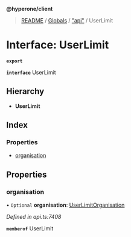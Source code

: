 **@hyperone/client**

> [README](../README.md) / [Globals](../globals.md) / ["api"](../modules/_api_.md) / UserLimit

# Interface: UserLimit

**`export`** 

**`interface`** UserLimit

## Hierarchy

* **UserLimit**

## Index

### Properties

* [organisation](_api_.userlimit.md#organisation)

## Properties

### organisation

• `Optional` **organisation**: [UserLimitOrganisation](_api_.userlimitorganisation.md)

*Defined in api.ts:7408*

**`memberof`** UserLimit
